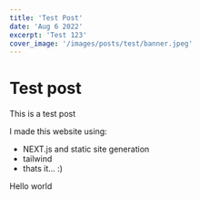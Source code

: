 ```yaml
---
title: 'Test Post'
date: 'Aug 6 2022'
excerpt: 'Test 123'
cover_image: '/images/posts/test/banner.jpeg'
--- 
```


# Test post

This is a test post

I made this website using:
- NEXT.js and static site generation
- tailwind
- thats it... :)

Hello world